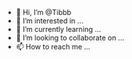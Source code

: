 - 👋 Hi, I’m @Tibbb
- 👀 I’m interested in ...
- 🌱 I’m currently learning ...
- 💞️ I’m looking to collaborate on ...
- 📫 How to reach me ...

<!---
Tibbb/Tibbb is a ✨ special ✨ repository because its `README.md` (this file) appears on your GitHub profile.
You can click the Preview link to take a look at your changes.
--->

